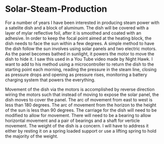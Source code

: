 # Solar-Steam-Production
For a number of years I have been interested in producing steam power with a satelite dish and a block of aluminum.
The dish will be covered with a layer of mylar reflective foil, after it is smoothed and coated with an adhesive.
In order to keep the focal point aimed at the heating block, the dish needs to face the sun within a few degrees.  A
simple method to have the dish follow the sun involves using solar panels and two electric motors.  As the panel becomes 
bathed in sunlight, it powers the motor to move the dish to hide it.  I saw this used in a You Tube video made by Night
Hawk.  I want to add to his method using a microcontroller to return the dish to the starting point each morning, reading the 
pressure in the steam line, closing as pressure drops and opening as pressure rises, monitoring a battery charging system that 
powers the everything.

Movement of the dish via the motors is accomplished by reverse direction wiring the motors such that instead of moving to expose
the solar panel, the dish moves to cover the panel.  The arc of movement from east to west is less than 180 degrees. The arc of movement 
from the horizon to the height of the sun is less than 90 degrees.  The carriage for the dish will need to be modified to allow for 
movement.  There will need to be a bearing to allow horizontal movement and a pair of bearings and a shaft for verticle movement.  The 
weight of the dish is a concern.  I will have to address it either by resting it on a spring loaded support or use a lifting spring to 
hold the majority of the weight.   
